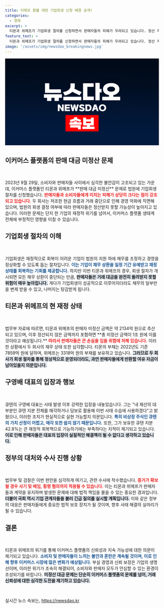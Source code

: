 ```yaml
---
title: 티메프 환불 대란 기업회생 신청 배경 공개!
categories:
  - 경제
excerpt: >
  티몬과 위메프가 기업회생 절차를 신청하면서 판매자들의 피해가 우려되고 있습니다. 정산 지연 사태로 소비자와 판매자가 급격한 불안에 처한 가운데, 대표는 책임을 지겠다며 지분 매각을 언급했지만 실질적인 해결책은 의문입니다.
feature_text: >
  티몬과 위메프가 기업회생 절차를 신청하면서 판매자들의 피해가 우려되고 있습니다. 정산 지연 사태로 소비자와 판매자가 급격한 불안에 처한 가운데, 대표는 책임을 지겠다며 지분 매각을 언급했지만 실질적인 해결책은 의문입니다.
image: '/assets/img/newsdao_breakingnews.jpg'
---
```


<p><img src="/assets/img/newsdao_breakingnews.jpg" alt="ontimetimes 속보" /></p>

<h2 data-ke-size="size26">이커머스 플랫폼의 판매 대금 미정산 문제</h2>

<p data-ke-size="size16">&nbsp;</p>

<p data-ke-size="size16">2023년 9월 29일, 소비자와 판매자들 사이에서 심각한 불안감이 고조되고 있는 가운데, 이커머스 플랫폼인 티몬과 위메프가 **판매 대금 미정산** 문제로 법원에 기업회생 절차를 신청했습니다. <b><span style="color: #ee2323;">판매자들과 소비자들에게 미치는 피해가 상당히 크다는 점이 강조되고 있습니다.</span></b> 두 회사는 저조한 현금 흐름과 거래 중단으로 인해 경영 악화에 직면해 있으며, 법원의 회생 결정 여부에 따라 판매자들은 정산받지 못할 가능성이 높아지고 있습니다. 이러한 문제는 단지 한 기업의 재정적 위기를 넘어서, 이커머스 플랫폼 생태계 전체에 부정적인 영향을 미칠 수 있습니다.</p>

<h2 data-ke-size="size26">기업회생 절차의 이해</h2>

<p data-ke-size="size16">&nbsp;</p>

<p data-ke-size="size16">기업회생은 재정적으로 회복이 어려운 기업이 법원의 지원 하에 채무를 조정하고 경영을 정상화할 수 있도록 돕는 절차입니다. <b><span style="color: #1a5490;">이는 기업이 채무 상환을 일정 기간 유예받고 재정 상태를 회복하는 기회를 제공합니다.</span></b> 하지만 이번 티몬과 위메프의 경우, 회생 절차가 개시되면 모든 채무 상환이 중단되는 만큼, <b><span style="background-color: #21538527;">판매자들은 거래 대금을 완전히 돌려받지 못할 위험이 매우 높아집니다.</span></b> 게다가 기업회생이 성공적으로 이루어지더라도 채무의 일부만을 변제 받을 수 있고, 나머지는 탕감받게 됩니다.</p>

<h2 data-ke-size="size26">티몬과 위메프의 현 재정 상태</h2>

<p data-ke-size="size16">&nbsp;</p>

<p data-ke-size="size16">법무부 자료에 따르면, 티몬과 위메프의 판매자 미정산 금액은 약 2134억 원으로 추산되고 있으며, 이후 정산되지 않은 금액까지 포함하면 **총 미정산 금액이 1조 원에 이를 것이라고 예상됩니다.** <b><span style="color: #ee2323;">따라서 판매자들은 큰 손실을 입을 위험에 처해 있습니다.</span></b> 이러한 상황에서 두 회사의 재무 상태 또한 심각합니다. 티몬의 부채는 2022년도 기준 7859억 원에 달하며, 위메프는 3318억 원의 부채를 보유하고 있습니다. <b><span style="background-color: #21538527;">그러므로 두 회사가 회생 절차를 통해 정상적으로 운영되더라도, 과연 판매자들에게 반환할 여유 자금이 남아있을지 의문입니다.</span></b></p>

<h2 data-ke-size="size26">구영배 대표의 입장과 행보</h2>

<p data-ke-size="size16">&nbsp;</p>

<p data-ke-size="size16">큐텐의 구영배 대표는 사태 발생 이후 강력한 입장을 내놓았습니다. 그는 "내 재산의 대부분인 큐텐 지분 전체를 매각하거나 담보로 활용해 이번 사태 수습에 사용하겠다"고 밝혔으나, 이러한 조치가 현실적으로 실현 가능할지 의문입니다. <b><span style="color: #1a5490;">특히 비상장 주식인 큐텐의 가치 산정이 어렵고, 매각 또한 쉽지 않기 때문입니다.</span></b> 또한, 그가 보유한 큐텐 지분 42.8%는 큰 재정적 회복책으로 기능하기에는 부족하다는 지적이 제기되고 있습니다. <b><span style="background-color: #21538527;">이로 인해 판매자들은 대표의 입장이 실질적인 해결책이 될 수 없다고 생각하고 있습니다.</span></b></p>

<h2 data-ke-size="size26">정부의 대처와 수사 진행 상황</h2>

<p data-ke-size="size16">&nbsp;</p>

<p data-ke-size="size16">법무부 및 검찰은 이번 현안을 심각하게 여기고, 관련 수사에 착수했습니다. <b><span style="color: #ee2323;">증거가 확보될 경우 사기 및 배임, 횡령 혐의까지 적용될 수 있습니다.</span></b> 이는 티몬과 위메프가 판매자들과 계약을 유지하며 발생한 문제에 대해 법적 책임을 물을 수 있는 중요한 경과입니다. <b><span style="background-color: #21538527;">더불어 국회 역시 기업 관계자들을 불러 긴급 질의를 실시할 계획입니다.</span></b> 이와 같은 정부의 대응은 판매자들에게 중요한 법적 보호 장치가 될 것이며, 향후 사태 해결의 실마리가 될 수 있습니다.</p>

<h2 data-ke-size="size26">결론</h2>

<p data-ke-size="size16">&nbsp;</p>

<p data-ke-size="size16">티몬과 위메프의 위기를 통해 이커머스 플랫폼의 신뢰성과 지속 가능성에 대한 의문이 제기되고 있습니다. <b><span style="color: #1a5490;">소비자 및 판매자들이 느끼는 불안과 혼란은 계속될 것이며, 이로 인해 향후 이커머스 시장에 많은 변화가 예상됩니다.</span></b> 부실 경영과 신뢰 보장은 기업의 생명선이며, 이러한 위기가 조속히 해결되어, 소비자와 판매자 모두가 안심할 수 있는 환경이 조성되기를 바랍니다. <b><span style="background-color: #21538527;">미정산 대금 문제는 단순히 이커머스 플랫폼의 문제를 넘어, 거래 신뢰성에 대한 심각한 도전을 제기하고 있습니다.</span></b></p>

<p data-ke-size="size16">&nbsp;</p>
실시간 뉴스 속보는, <a href="https://newsdao.kr" rel="dofollow">https://newsdao.kr</a>


